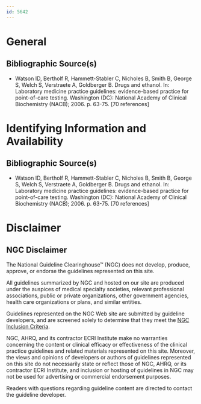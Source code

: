 ```yaml
---
id: 5642
---
```


# General

## Bibliographic Source(s)

- Watson ID, Bertholf R, Hammett-Stabler C, Nicholes B, Smith B, George S, Welch S, Verstraete A, Goldberger B. Drugs and ethanol. In: Laboratory medicine practice guidelines: evidence-based practice for point-of-care testing. Washington (DC): National Academy of Clinical Biochemistry (NACB); 2006. p. 63-75. [70 references]

# Identifying Information and Availability

## Bibliographic Source(s)

- Watson ID, Bertholf R, Hammett-Stabler C, Nicholes B, Smith B, George S, Welch S, Verstraete A, Goldberger B. Drugs and ethanol. In: Laboratory medicine practice guidelines: evidence-based practice for point-of-care testing. Washington (DC): National Academy of Clinical Biochemistry (NACB); 2006. p. 63-75. [70 references]

# Disclaimer

## NGC Disclaimer

The National Guideline Clearinghouse™ (NGC) does not develop, produce, approve, or endorse the guidelines represented on this site.

All guidelines summarized by NGC and hosted on our site are produced under the auspices of medical specialty societies, relevant professional associations, public or private organizations, other government agencies, health care organizations or plans, and similar entities.

Guidelines represented on the NGC Web site are submitted by guideline developers, and are screened solely to determine that they meet the [NGC Inclusion Criteria](/help-and-about/summaries/inclusion-criteria).

NGC, AHRQ, and its contractor ECRI Institute make no warranties concerning the content or clinical efficacy or effectiveness of the clinical practice guidelines and related materials represented on this site. Moreover, the views and opinions of developers or authors of guidelines represented on this site do not necessarily state or reflect those of NGC, AHRQ, or its contractor ECRI Institute, and inclusion or hosting of guidelines in NGC may not be used for advertising or commercial endorsement purposes.

Readers with questions regarding guideline content are directed to contact the guideline developer.

